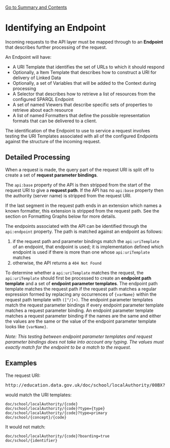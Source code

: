 [Go to Summary and Contents](Specification.md)

# Identifying an Endpoint #

Incoming requests to the API layer must be mapped through to an **Endpoint** that describes further processing of the request.

An Endpoint will have:

  * A URI Template that identifies the set of URLs to which it should respond
  * Optionally, a Item Template that describes how to construct a URI for delivery of Linked Data
  * Optionally, a set of Variables that will be added to the Context during processing
  * A Selector that describes how to retrieve a list of resources from the configured SPARQL Endpoint
  * A set of named Viewers that describe specific sets of properties to retrieve about each resource
  * A list of named Formatters that define the possible representation formats that can be delivered to a client.

The identification of the Endpoint to use to service a request involves testing the URI Templates associated with all of the configured Endpoints against the structure of the incoming request.

## Detailed Processing ##

When a request is made, the query part of the request URI is split off to create a set of **request parameter bindings**.

The `api:base` property of the API is then stripped from the start of the request URI to give a **request path**. If the API has no `api:base` property then the authority (server name) is stripped from the request URI.

If the last segment in the request path ends in an extension which names a known formatter, this extension is stripped from the request path. See the section on Formatting Graphs below for more details.

The endpoints associated with the API can be identified through the `api:endpoint` property. The path is matched against an endpoint as follows:

  1. if the request path and parameter bindings match the `api:uriTemplate` of an endpoint, that endpoint is used; it is implementation defined which endpoint is used if there is more than one whose `api:uriTemplate` matches
  1. otherwise, the API returns a `404 Not Found`

To determine whether a `api:uriTemplate` matches the request, the `api:uriTemplate` should first be processed to create an **endpoint path template** and a set of **endpoint parameter templates**. The endpoint path template matches the request path if the request path matches a regular expression formed by replacing any occurrences of `{varName}` within the request path template with `([^/]+)`. The endpoint parameter templates match the request parameter bindings if every endpoint parameter template matches a request parameter binding. An endpoint parameter template matches a request parameter binding if the names are the same and either the values are the same or the value of the endpoint parameter template looks like `{varName}`.

_Note: This testing between endpoint parameter templates and request parameter bindings does not take into account any typing. The values must exactly match for the endpoint to be a match to the request._

## Examples ##

The request URI:

<pre>http://education.data.gov.uk/doc/school/localAuthority/00BX?type=primary</pre>

would match the URI templates:

```
doc/school/localAuthority/{code}
doc/school/localAuthority/{code}?type={type}
doc/school/localAuthority/{code}?type=primary
doc/school/{concept}/{code}
```

It would not match:

```
doc/school/localAuthority/{code}?boarding=true
doc/school/{identifier}
```